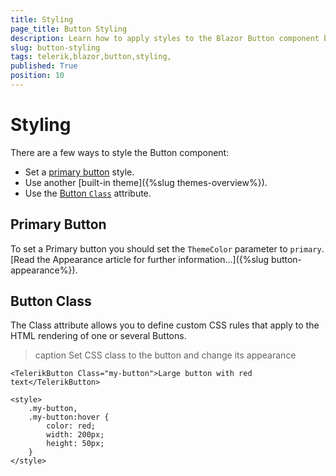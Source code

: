 ```yaml
---
title: Styling
page_title: Button Styling
description: Learn how to apply styles to the Blazor Button component by Telerik UI.
slug: button-styling
tags: telerik,blazor,button,styling,
published: True
position: 10
---
```


# Styling

There are a few ways to style the Button component:

* Set a [primary button](#primary-button) style.
* Use another [built-in theme]({%slug themes-overview%}).
* Use the [Button `Class`](#button-class) attribute.

## Primary Button

To set a Primary button you should set the `ThemeColor` parameter to `primary`. [Read the Appearance article for further information...]({%slug button-appearance%}).

## Button Class

The Class attribute allows you to define custom CSS rules that apply to the HTML rendering of one or several Buttons.

>caption Set CSS class to the button and change its appearance

````RAZOR
<TelerikButton Class="my-button">Large button with red text</TelerikButton>

<style>
    .my-button,
    .my-button:hover {
        color: red;
        width: 200px;
        height: 50px;
    }
</style>
````
